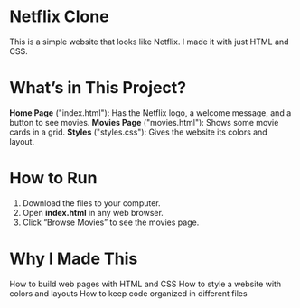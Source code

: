 # Netflix Clone

This is a simple website that looks like Netflix. I made it with just HTML and CSS.

# What’s in This Project?

 **Home Page** ("index.html"): Has the Netflix logo, a welcome message, and a button to see movies.
 **Movies Page** ("movies.html"): Shows some  movie cards in a grid.
 **Styles** ("styles.css"): Gives the website its colors and layout.

# How to Run

1. Download the files to your computer.
2. Open **index.html** in any web browser.
3. Click “Browse Movies” to see the movies page.

# Why I Made This

 How to build web pages with HTML and CSS
 How to style a website with colors and layouts
 How to keep code organized in different files

